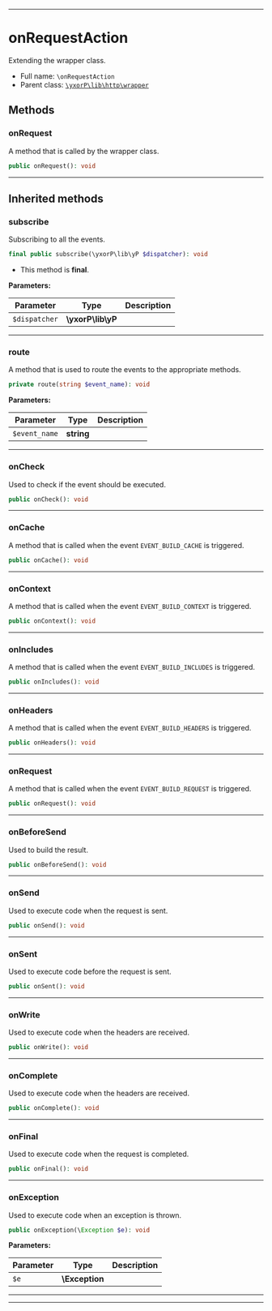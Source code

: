 ***

# onRequestAction

Extending the wrapper class.



* Full name: `\onRequestAction`
* Parent class: [`\yxorP\lib\http\wrapper`](./yxorP/lib/http/wrapper.md)




## Methods


### onRequest

A method that is called by the wrapper class.

```php
public onRequest(): void
```











***


## Inherited methods


### subscribe

Subscribing to all the events.

```php
final public subscribe(\yxorP\lib\yP $dispatcher): void
```





* This method is **final**.


**Parameters:**

| Parameter | Type | Description |
|-----------|------|-------------|
| `$dispatcher` | **\yxorP\lib\yP** |  |




***

### route

A method that is used to route the events to the appropriate methods.

```php
private route(string $event_name): void
```








**Parameters:**

| Parameter | Type | Description |
|-----------|------|-------------|
| `$event_name` | **string** |  |




***

### onCheck

Used to check if the event should be executed.

```php
public onCheck(): void
```











***

### onCache

A method that is called when the event `EVENT_BUILD_CACHE` is triggered.

```php
public onCache(): void
```











***

### onContext

A method that is called when the event `EVENT_BUILD_CONTEXT` is triggered.

```php
public onContext(): void
```











***

### onIncludes

A method that is called when the event `EVENT_BUILD_INCLUDES` is triggered.

```php
public onIncludes(): void
```











***

### onHeaders

A method that is called when the event `EVENT_BUILD_HEADERS` is triggered.

```php
public onHeaders(): void
```











***

### onRequest

A method that is called when the event `EVENT_BUILD_REQUEST` is triggered.

```php
public onRequest(): void
```











***

### onBeforeSend

Used to build the result.

```php
public onBeforeSend(): void
```











***

### onSend

Used to execute code when the request is sent.

```php
public onSend(): void
```











***

### onSent

Used to execute code before the request is sent.

```php
public onSent(): void
```











***

### onWrite

Used to execute code when the headers are received.

```php
public onWrite(): void
```











***

### onComplete

Used to execute code when the headers are received.

```php
public onComplete(): void
```











***

### onFinal

Used to execute code when the request is completed.

```php
public onFinal(): void
```











***

### onException

Used to execute code when an exception is thrown.

```php
public onException(\Exception $e): void
```








**Parameters:**

| Parameter | Type | Description |
|-----------|------|-------------|
| `$e` | **\Exception** |  |




***


***

